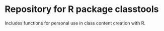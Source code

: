 # Repository for R package classtools

Includes functions for personal use in class content creation with R.

